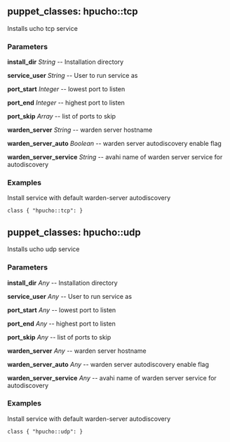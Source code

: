 ## puppet_classes: hpucho::tcp

Installs ucho tcp service

### Parameters

**install_dir** _String_ -- Installation directory

**service_user** _String_ -- User to run service as

**port_start** _Integer_ -- lowest port to listen

**port_end** _Integer_ -- highest port to listen

**port_skip** _Array_ -- list of ports to skip

**warden_server** _String_ -- warden server hostname

**warden_server_auto** _Boolean_ -- warden server autodiscovery enable flag

**warden_server_service** _String_ -- avahi name of warden server service for autodiscovery

### Examples

Install service with default warden-server autodiscovery

```
class { "hpucho::tcp": }
```

## puppet_classes: hpucho::udp

Installs ucho udp service

### Parameters

**install_dir** _Any_ -- Installation directory

**service_user** _Any_ -- User to run service as

**port_start** _Any_ -- lowest port to listen

**port_end** _Any_ -- highest port to listen

**port_skip** _Any_ -- list of ports to skip

**warden_server** _Any_ -- warden server hostname

**warden_server_auto** _Any_ -- warden server autodiscovery enable flag

**warden_server_service** _Any_ -- avahi name of warden server service for autodiscovery

### Examples

Install service with default warden-server autodiscovery

```
class { "hpucho::udp": }
```

